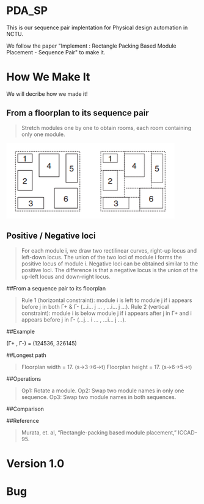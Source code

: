 # PDA_SP
This is our sequence pair implentation for Physical design automation in NCTU.

We follow the paper "Implement : Rectangle Packing Based Module Placement - Sequence Pair" to make it.

# How We Make It

We will decribe how we made it!

## From a floorplan to its sequence pair

>Stretch modules one by one to obtain rooms, each room containing only one module.

![alt tag](https://raw.githubusercontent.com/fucxy/PDA_SP/master/image/sp.png)

## Positive / Negative loci

>For each module i, we draw two rectilinear curves, right-up locus and left-down locus.
>The union of the two loci of module i forms the positive locus of module i. 
>Negative loci can be obtained similar to the positive loci.
>The difference is that a negative locus is the union of the up-left locus and down-right locus.

##From a sequence pair to its floorplan



>Rule 1 (horizontal constraint): module i is left to module j if i appears before j in both Г+ & Г- (...i... j ... , ...i... j ...). 
>Rule 2 (vertical constraint): module i is below module j if i appears after j in Г+ and i appears before j in Г- (...j... i ... , ...i... j ...).

##Example

(Г+ , Г-) = (124536, 326145)

##Longest path

>Floorplan width = 17. (s->3->6->t)
>Floorplan height  = 17. (s->6->5->t)

##Operations

>Op1: Rotate a module. 
>Op2: Swap two module names in only one sequence. 
>Op3: Swap two module names in both sequences.

##Comparison



##Reference

>Murata, et. al, “Rectangle-packing based module placement,” ICCAD-95.

# Version 1.0

# Bug

